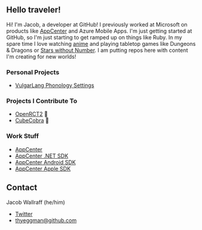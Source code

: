 ## Hello traveler!

Hi! I'm Jacob, a developer at GitHub! I previously worked at Microsoft on products like [AppCenter](https://appcenter.ms/) and Azure Mobile Apps. I'm just getting started at GitHub, so I'm just starting to get ramped up on things like Ruby.  In my spare time I love watching [anime](https://anilist.co/user/thyeggman/) and playing tabletop games like Dungeons & Dragons or [Stars without Number](https://www.drivethrurpg.com/product/226996/Stars-Without-Number-Revised-Edition).  I am putting repos here with content I'm creating for new worlds!

### Personal Projects

- [VulgarLang Phonology Settings](https://github.com/thyeggman/vulgarlang-phonology-sets)

### Projects I Contribute To

- [OpenRCT2](https://github.com/OpenRCT2/OpenRCT2) 🎢
- [CubeCobra](https://github.com/dekkerglen/CubeCobra) 🐍

### Work Stuff

- [AppCenter](https://github.com/microsoft/appcenter)
- [AppCenter .NET SDK](https://github.com/microsoft/appcenter-sdk-dotnet)
- [AppCenter Android SDK](https://github.com/microsoft/appcenter-sdk-android)
- [AppCenter Apple SDK](https://github.com/microsoft/appcenter-sdk-apple)

## Contact

Jacob Wallraff (he/him)

- [Twitter](https://twitter.com/thyeggman)
- thyeggman@github.com
